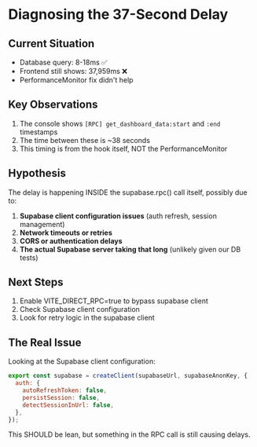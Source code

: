 # Diagnosing the 37-Second Delay

## Current Situation
- Database query: 8-18ms ✅
- Frontend still shows: 37,959ms ❌
- PerformanceMonitor fix didn't help

## Key Observations
1. The console shows `[RPC] get_dashboard_data:start` and `:end` timestamps
2. The time between these is ~38 seconds
3. This timing is from the hook itself, NOT the PerformanceMonitor

## Hypothesis
The delay is happening INSIDE the supabase.rpc() call itself, possibly due to:
1. **Supabase client configuration issues** (auth refresh, session management)
2. **Network timeouts or retries**
3. **CORS or authentication delays**
4. **The actual Supabase server taking that long** (unlikely given our DB tests)

## Next Steps
1. Enable VITE_DIRECT_RPC=true to bypass supabase client
2. Check Supabase client configuration
3. Look for retry logic in the supabase client

## The Real Issue
Looking at the Supabase client configuration:
```javascript
export const supabase = createClient(supabaseUrl, supabaseAnonKey, {
  auth: {
    autoRefreshToken: false,
    persistSession: false,
    detectSessionInUrl: false,
  },
});
```

This SHOULD be lean, but something in the RPC call is still causing delays.